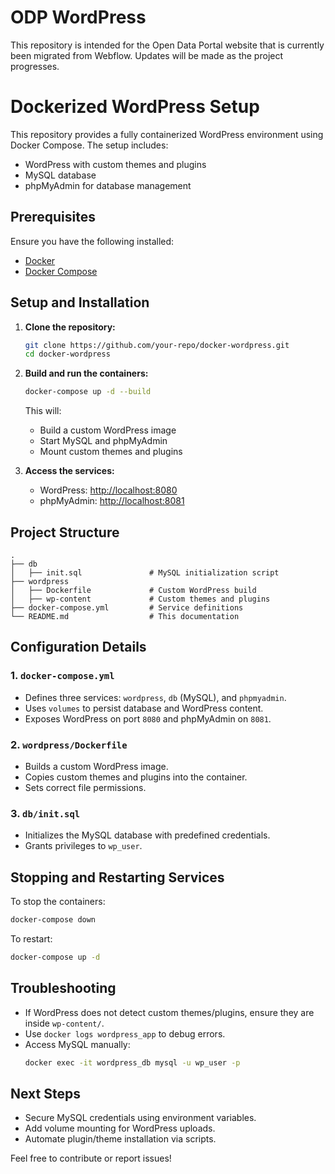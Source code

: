 # ODP WordPress 

This repository is intended for the Open Data Portal website that is currently been migrated from Webflow. Updates will be made as the project progresses.


# Dockerized WordPress Setup

This repository provides a fully containerized WordPress environment using Docker Compose. The setup includes:
- WordPress with custom themes and plugins
- MySQL database
- phpMyAdmin for database management

## Prerequisites
Ensure you have the following installed:
- [Docker](https://www.docker.com/get-started)
- [Docker Compose](https://docs.docker.com/compose/install/)

## Setup and Installation

1. **Clone the repository:**
   ```sh
   git clone https://github.com/your-repo/docker-wordpress.git
   cd docker-wordpress
   ```

2. **Build and run the containers:**
   ```sh
   docker-compose up -d --build
   ```
   This will:
   - Build a custom WordPress image
   - Start MySQL and phpMyAdmin
   - Mount custom themes and plugins

3. **Access the services:**
   - WordPress: [http://localhost:8080](http://localhost:8080)
   - phpMyAdmin: [http://localhost:8081](http://localhost:8081)

## Project Structure
```
.
├── db
│   ├── init.sql               # MySQL initialization script
├── wordpress
│   ├── Dockerfile             # Custom WordPress build
│   ├── wp-content             # Custom themes and plugins
├── docker-compose.yml         # Service definitions
└── README.md                  # This documentation
```

## Configuration Details

### **1. `docker-compose.yml`**
- Defines three services: `wordpress`, `db` (MySQL), and `phpmyadmin`.
- Uses `volumes` to persist database and WordPress content.
- Exposes WordPress on port `8080` and phpMyAdmin on `8081`.

### **2. `wordpress/Dockerfile`**
- Builds a custom WordPress image.
- Copies custom themes and plugins into the container.
- Sets correct file permissions.

### **3. `db/init.sql`**
- Initializes the MySQL database with predefined credentials.
- Grants privileges to `wp_user`.

## Stopping and Restarting Services
To stop the containers:
```sh
docker-compose down
```
To restart:
```sh
docker-compose up -d
```

## Troubleshooting
- If WordPress does not detect custom themes/plugins, ensure they are inside `wp-content/`.
- Use `docker logs wordpress_app` to debug errors.
- Access MySQL manually:
  ```sh
  docker exec -it wordpress_db mysql -u wp_user -p
  ```

## Next Steps
- Secure MySQL credentials using environment variables.
- Add volume mounting for WordPress uploads.
- Automate plugin/theme installation via scripts.

Feel free to contribute or report issues!

